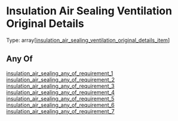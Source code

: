 
Insulation Air Sealing Ventilation Original Details
===================================================
  
Type: array[[insulation_air_sealing_ventilation_original_details_item](insulation_air_sealing_ventilation_original_details_item.md)]
## Any Of
  
  
[insulation_air_sealing_any_of_requirement_1](insulation_air_sealing_any_of_requirement_1.md)  
[insulation_air_sealing_any_of_requirement_2](insulation_air_sealing_any_of_requirement_2.md)  
[insulation_air_sealing_any_of_requirement_3](insulation_air_sealing_any_of_requirement_3.md)  
[insulation_air_sealing_any_of_requirement_4](insulation_air_sealing_any_of_requirement_4.md)  
[insulation_air_sealing_any_of_requirement_5](insulation_air_sealing_any_of_requirement_5.md)  
[insulation_air_sealing_any_of_requirement_6](insulation_air_sealing_any_of_requirement_6.md)  
[insulation_air_sealing_any_of_requirement_7](insulation_air_sealing_any_of_requirement_7.md)